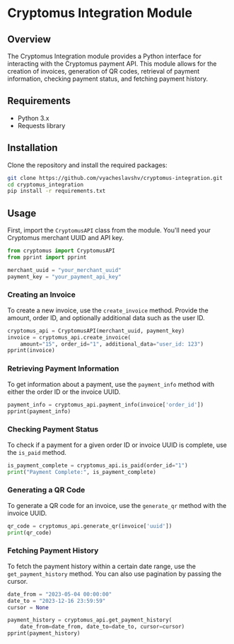# Cryptomus Integration Module

## Overview
The Cryptomus Integration module provides a Python interface for interacting with the Cryptomus payment API. This module allows for the creation of invoices, generation of QR codes, retrieval of payment information, checking payment status, and fetching payment history.

## Requirements
- Python 3.x
- Requests library

## Installation
Clone the repository and install the required packages:
```bash
git clone https://github.com/vyacheslavshv/cryptomus-integration.git
cd cryptomus_integration
pip install -r requirements.txt
```

## Usage
First, import the `CryptomusAPI` class from the module. You'll need your Cryptomus merchant UUID and API key.

```python
from cryptomus import CryptomusAPI
from pprint import pprint

merchant_uuid = "your_merchant_uuid"
payment_key = "your_payment_api_key"
```

### Creating an Invoice
To create a new invoice, use the `create_invoice` method. Provide the amount, order ID, and optionally additional data such as the user ID.

```python
cryptomus_api = CryptomusAPI(merchant_uuid, payment_key)
invoice = cryptomus_api.create_invoice(
    amount="15", order_id="1", additional_data="user_id: 123")
pprint(invoice)
```

### Retrieving Payment Information
To get information about a payment, use the `payment_info` method with either the order ID or the invoice UUID.

```python
payment_info = cryptomus_api.payment_info(invoice['order_id'])
pprint(payment_info)
```

### Checking Payment Status
To check if a payment for a given order ID or invoice UUID is complete, use the `is_paid` method.

```python
is_payment_complete = cryptomus_api.is_paid(order_id="1")
print("Payment Complete:", is_payment_complete)
```

### Generating a QR Code
To generate a QR code for an invoice, use the `generate_qr` method with the invoice UUID.

```python
qr_code = cryptomus_api.generate_qr(invoice['uuid'])
print(qr_code)
```

### Fetching Payment History
To fetch the payment history within a certain date range, use the `get_payment_history` method. You can also use pagination by passing the cursor.

```python
date_from = "2023-05-04 00:00:00"
date_to = "2023-12-16 23:59:59"
cursor = None

payment_history = cryptomus_api.get_payment_history(
    date_from=date_from, date_to=date_to, cursor=cursor)
pprint(payment_history)
```